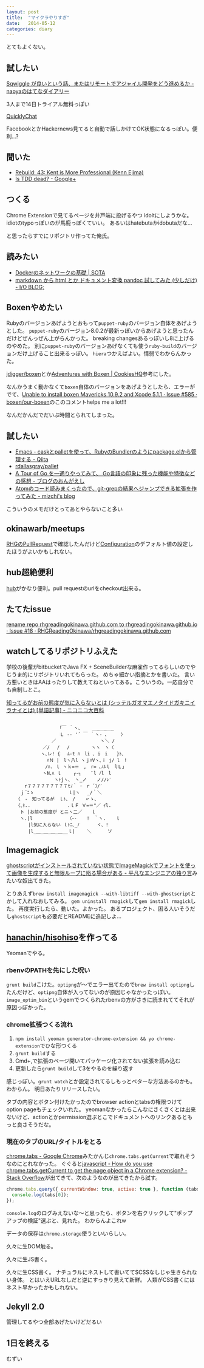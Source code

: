 ```yaml
---
layout: post
title:  "マイクラやりすぎ"
date:   2014-05-12
categories: diary
---
```


とてもよくない。

## 試したい
[Sqwiggle が良いという話、またはリモートでアジャイル開発をどう進めるか - naoyaのはてなダイアリー](http://d.hatena.ne.jp/naoya/20140512/1399864629)

3人まで14日トライアル無料っぽい

[QuicklyChat](http://www.quicklychat.com/)

FacebookとかHackernews見てると自動で話しかけてOK状態になるっぽい。便利...?


## 聞いた
- [Rebuild: 43: Kent is More Professional (Kenn Ejima)](http://rebuild.fm/43/)
- [Is TDD dead? - Google+](https://plus.google.com/u/0/events/ci2g23mk0lh9too9bgbp3rbut0k)

## つくる
Chrome Extensionで見てるページを井戸端に投げるやつ
idoitにしようかな。idiotのtypoっぽいのが馬鹿っぽくていい。
あるいはhatebutaかidobutaだな...

と思ったらすでにリポジトリ作ってた俺氏。

## 読みたい
- [Dockerのネットワークの基礎 | SOTA](http://deeeet.com/writing/2014/05/11/docker-network/)
- [markdown から html とか ドキュメント変換 pandoc 試してみた (少しだけ) - I/O BLOG;](http://yutakakinjyo.hatenablog.com/entry/2014/05/12/121225)

## Boxenやめたい
Rubyのバージョンあげようとおもって`puppet-ruby`のバージョン自体をあげようとした。
`puppet-ruby`のバージョン8.0.2が最新っぽいからあげようと思ったんだけどぜんっぜん上がらんかった。
breaking changesあるっぽいし8に上げるのやめた。
別に`puppet-ruby`のバージョンあげなくても使う`ruby-build`のバージョンだけ上げること出来るっぽい。
`hiera`つかえばよい。情弱でわからんかった。

[jdigger/boxen](https://github.com/jdigger/boxen)とか[Adventures with Boxen | CookiesHQ](http://cookieshq.co.uk/posts/adventures-with-boxen/)参考にした。

なんかうまく動かなくて`boxen`自体のバージョンをあげようとしたら、エラーがでて、[Unable to install boxen Mavericks 10.9.2 and Xcode 5.1.1 · Issue #585 · boxen/our-boxen](https://github.com/boxen/our-boxen/issues/585#issuecomment-42381563)のこのコメントhelps me a lot!!!

なんだかんだでだいぶ時間とられてしまった。

## 試したい
- [Emacs - caskとpalletを使って、RubyのBundlerのようにpackage.elから管理する - Qiita](http://qiita.com/kametaro/items/2a0197c74cfd38fddb6b)
- [rdallasgray/pallet](https://github.com/rdallasgray/pallet)
- [A Tour of Go を一通りやってみて、 Go言語の印象に残った機能や特徴などの感想 - ブログのおんがえし](http://ongaeshi.hatenablog.com/entry/go-language-impressions?utm_content=buffer5e5d0&utm_medium=social&utm_source=facebook.com&utm_campaign=buffer)
- [Atomのコード読みまくったので、git-grepの結果へジャンプできる拡張を作ってみた - mizchi's blog](http://mizchi.hatenablog.com/entry/2014/05/11/102450)

こういうのメモだけとってあとやらないこと多い

## okinawarb/meetups
[RHGのPullRequest](https://github.com/RHGReadingOkinawa/rhgreadingokinawa.github.com/pull/9)で確認したんだけど[Configuration](http://jekyllrb.com/docs/configuration/#frontmatter-defaults)のデフォルト値の設定したほうがよいかもしれない。

## hub超絶便利
[hub](https://hub.github.com/)がかなり便利。pull requestのurlをcheckout出来る。

## たてたissue
[rename repo rhgreadingokinawa.github.com to rhgreadingokinawa.github.io · Issue #18 · RHGReadingOkinawa/rhgreadingokinawa.github.com](https://github.com/RHGReadingOkinawa/rhgreadingokinawa.github.com/issues/18)

## watchしてるリポジトリふえた
学校の後輩がbitbucketでJava FX + SceneBuilderな麻雀作ってるらしいのでやじうま的にリポジトリいれてもらった。
めちゃ細かい指摘とかを書いた。
言い方悪いときはAAはったりして教えてねといってある。こういうの。一応自分でも自制しとこ。

[知ってるがお前の態度が気に入らないとは (シッテルガオマエノタイドガキニイラナイとは) [単語記事] - ニコニコ大百科](http://dic.nicovideo.jp/a/%E7%9F%A5%E3%81%A3%E3%81%A6%E3%82%8B%E3%81%8C%E3%81%8A%E5%89%8D%E3%81%AE%E6%85%8B%E5%BA%A6%E3%81%8C%E6%B0%97%E3%81%AB%E5%85%A5%E3%82%89%E3%81%AA%E3%81%84)

```

　 　 　 　　　　　　　｢￣ ｀ヽ､ 　　＿_＿_＿_
　 　 　 　　　　　　　Ｌ -‐ '´ ￣ ｀ヽ- ､　　　〉
　　　　　　　　　　／ 　 　 　　　　　　ヽ＼ /
　　　　　　　　／/ 　/ 　/ 　 　 　ヽヽ　ヽ〈
　 　　　　　　ヽ､レ! {　 ﾑ-t ﾊ　li ､ i　i　　}ﾄ､
　　　　　　　　　ﾊＮ |　lヽ八l ヽｊﾊVヽ､ｉ j/ l　!
　 　　　　　　　/ﾊ. ｌ ヽｋ=＝　,　r= ､ﾉﾙｌ　lＬ」
　　　　　　　　ヽN､ﾊ ｌ　 　┌‐┐ 　 ﾞl ﾉl　l
　 　　　　　　　　　ヽﾄjヽ､　ヽ_ノ 　 ノ//ﾚ′
　　　　r７７７７７７７７７tﾉ｀ ｰ　r ´ﾌ/′
　　　ｊ´ﾆゝ 　　　　　　　ｌ|ヽ 　_/｀＼
　 　〈　‐　知ってるが　ｌﾄ、　/ 　 〃ゝ、
　 　〈､ﾈ.. 　　　　　　 　.ｌＦ Ｖ=＝"／ ｲl.
　　　ト |お前の態度が とニヽ二／　　ｌ
　　　ヽ.|l　　　　 　 　　〈ｰ- 　 !　｀ヽ. 　 ｌ
　 　 　 |l気に入らない ｌﾄﾆ､_ﾉ 　 　 ヾ、!
　 　 　 |l_＿_＿_＿_＿__ｌ| 　　＼ 　　　ソ

```


## Imagemagick
[ghostscriptがインストールされていない状態でImageMagickでフォントを使って画像を生成すると無限ループに陥る場合がある - 平凡なエンジニアの独り言](http://akasata.com/articles/301)みたいな奴出てきた。

とりあえず`brew install imagemagick --with-libtiff --with-ghostscript`とかして入れなおしてみる。
`gem uninstall rmagick`して`gem install rmagick`した。
再度実行したら、動いた。よかった。
あるプロジェクト、困る人いそうだし`ghostscript`も必要だとREADMEに追記しよ...

## [hanachin/hisohiso](https://github.com/hanachin/hisohiso)を作ってる
Yeomanでやる。

### rbenvのPATHを先にした呪い
`grunt build`こけた。`optipng`が〜でエラー出てたので`brew install optipng`したんだけど、`optipng`自体が入ってないのが原因じゃなかったっぽい。
`image_optim_bin`というgemでつくられたrbenvの方がさきに読まれててそれが原因っぽかった。


### chrome拡張つくる流れ

1. `npm install yeoman generator-chrome-extension && yo chrome-extension`でひな形つくる
2. `grunt build`する
3. Cmd+,で拡張のページ開いてパッケージ化されてない拡張を読み込む
4. 更新したら`grunt build`して3をやるのを繰り返す

感じっぽい。`grunt watch`とか設定されてるしもっとベターな方法あるのかも。わからん。
明日あたりリリースしたい。

タブの内容とボタン付けたかったのでbrowser actionとtabsの権限つけてoption pageもチェックいれた。
yeomanなかったらこんなにさくさくとは出来ないけど、actionとかpermission選ぶとこでドキュメントへのリンクあるともっと良さそうだな。

### 現在のタブのURL/タイトルをとる
[chrome.tabs - Google Chrome](https://developer.chrome.com/extensions/tabs#method-getCurrent)みたかんじ`chrome.tabs.getCurrent`で取れそうなのにとれなかった。
ぐぐると[javascript - How do you use chrome.tabs.getCurrent to get the page object in a Chrome extension? - Stack Overflow](http://stackoverflow.com/questions/6718256/how-do-you-use-chrome-tabs-getcurrent-to-get-the-page-object-in-a-chrome-extensi)が出てきて、次のようなのが出てきたから試す。

``` js
chrome.tabs.query({ currentWindow: true, active: true }, function (tabs) {
  console.log(tabs[0]);
});
```

`console.log`のログみえないな〜と思ったら、ボタンを右クリックして"ポップアップの検証"選ぶと、見れた。
わからんよこれw

データの保存は`chrome.storage`使うといいらしい。

久々に生DOM触る。

久々に生JS書く。

久々に生CSS書く。
ナチュラルにネストして書いててSCSSなしじゃ生きられない身体。
とはいえURLなしだと逆にすっきり見えて新鮮。
人類がCSS書くにはネスト早かったかもしれない。

## Jekyll 2.0
管理してるやつ全部あげたいけどだるい

## 1日を終える
むずい
